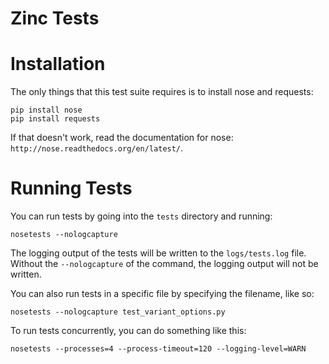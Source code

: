 Zinc Tests
==========

Installation
============

The only things that this test suite requires is to install nose and requests:

```
pip install nose
pip install requests
```

If that doesn't work, read the documentation for nose: `http://nose.readthedocs.org/en/latest/`.

Running Tests
=============

You can run tests by going into the `tests` directory and running:

```
nosetests --nologcapture
```

The logging output of the tests will be written to the `logs/tests.log` file. Without the `--nologcapture` of the command, the logging output will not be written.

You can also run tests in a specific file by specifying the filename, like so:

```
nosetests --nologcapture test_variant_options.py
```

To run tests concurrently, you can do something like this:

```
nosetests --processes=4 --process-timeout=120 --logging-level=WARN
```
